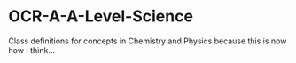 # OCR-A-A-Level-Science
Class definitions for concepts in Chemistry and Physics because this is now how I think...
